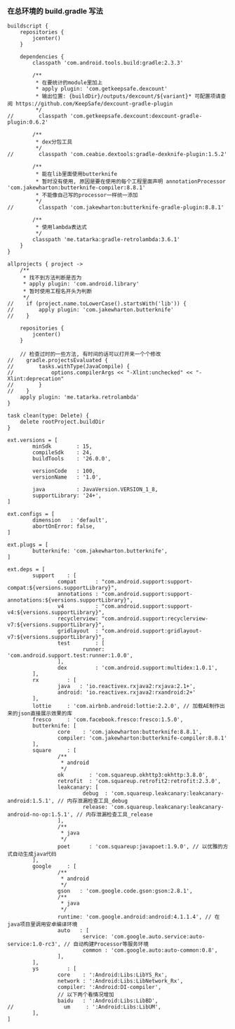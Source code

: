 ### 在总环境的 build.gradle 写法
    buildscript {
        repositories {
            jcenter()
        }
    
        dependencies {
            classpath 'com.android.tools.build:gradle:2.3.3'
    
            /**
             * 在要统计的module里加上
             * apply plugin: 'com.getkeepsafe.dexcount'
             * 输出位置: {buildDir}/outputs/dexcount/${variant}* 可配置项请查阅 https://github.com/KeepSafe/dexcount-gradle-plugin
             */
    //        classpath 'com.getkeepsafe.dexcount:dexcount-gradle-plugin:0.6.2'
    
            /**
             * dex分包工具
             */
    //        classpath 'com.ceabie.dextools:gradle-dexknife-plugin:1.5.2'
    
            /**
             * 能在lib里面使用butterknife
             * 暂时没有使用, 原因是要在使用的每个工程里面声明 annotationProcessor 'com.jakewharton:butterknife-compiler:8.8.1'
             * 不能像自己写的processor一样统一添加
             */
    //        classpath 'com.jakewharton:butterknife-gradle-plugin:8.8.1'
    
            /**
             * 使用lambda表达式
             */
            classpath 'me.tatarka:gradle-retrolambda:3.6.1'
        }
    }
    
    allprojects { project ->
        /**
         * 找不到方法判断是否为
         * apply plugin: 'com.android.library'
         * 暂时使用工程名开头为判断
         */
    //    if (project.name.toLowerCase().startsWith('lib')) {
    //        apply plugin: 'com.jakewharton.butterknife'
    //    }
    
        repositories {
            jcenter()
        }
    
        // 检查过时的一些方法, 有时间的话可以打开来一个个修改
    //    gradle.projectsEvaluated {
    //        tasks.withType(JavaCompile) {
    //            options.compilerArgs << "-Xlint:unchecked" << "-Xlint:deprecation"
    //        }
    //    }
        apply plugin: 'me.tatarka.retrolambda'
    }
    
    task clean(type: Delete) {
        delete rootProject.buildDir
    }
    
    ext.versions = [
            minSdk        : 15,
            compileSdk    : 24,
            buildTools    : '26.0.0',
    
            versionCode   : 100,
            versionName   : '1.0',
    
            java          : JavaVersion.VERSION_1_8,
            supportLibrary: '24+',
    ]
    
    ext.configs = [
            dimension   : 'default',
            abortOnError: false,
    ]
    
    ext.plugs = [
            butterknife: 'com.jakewharton.butterknife',
    ]
    
    ext.deps = [
            support    : [
                    compat      : "com.android.support:support-compat:${versions.supportLibrary}",
                    annotations : "com.android.support:support-annotations:${versions.supportLibrary}",
                    v4          : "com.android.support:support-v4:${versions.supportLibrary}",
                    recyclerview: "com.android.support:recyclerview-v7:${versions.supportLibrary}",
                    gridlayout  : "com.android.support:gridlayout-v7:${versions.supportLibrary}",
                    test        : [
                            runner: 'com.android.support.test:runner:1.0.0',
                    ],
                    dex         : 'com.android.support:multidex:1.0.1',
            ],
            rx         : [
                    java   : 'io.reactivex.rxjava2:rxjava:2.1+',
                    android: 'io.reactivex.rxjava2:rxandroid:2+'
            ],
            lottie     : 'com.airbnb.android:lottie:2.2.0', // 加载AE制作出来的json直接展示效果的库
            fresco     : 'com.facebook.fresco:fresco:1.5.0',
            butterknife: [
                    core    : 'com.jakewharton:butterknife:8.8.1',
                    compiler: 'com.jakewharton:butterknife-compiler:8.8.1'
            ],
            square     : [
                    /**
                     * android
                     */
                    ok        : 'com.squareup.okhttp3:okhttp:3.8.0',
                    retrofit  : 'com.squareup.retrofit2:retrofit:2.3.0',
                    leakcanary: [
                            debug  : 'com.squareup.leakcanary:leakcanary-android:1.5.1', // 内存泄漏检查工具_debug
                            release: 'com.squareup.leakcanary:leakcanary-android-no-op:1.5.1', // 内存泄漏检查工具_release
                    ],
                    /**
                     * java
                     */
                    poet      : 'com.squareup:javapoet:1.9.0', // 以优雅的方式自动生成java代码
            ],
            google     : [
                    /**
                     * android
                     */
                    gson   : 'com.google.code.gson:gson:2.8.1',
                    /**
                     * java
                     */
                    runtime: 'com.google.android:android:4.1.1.4', // 在java项目里调用安卓编译环境
                    auto   : [
                            service: 'com.google.auto.service:auto-service:1.0-rc3', // 自动构建Processor等服务环境
                            common : 'com.google.auto:auto-common:0.8',
                    ],
            ],
            ys         : [
                    core    : ':Android:Libs:LibYS_Rx',
                    network : ':Android:Libs:LibNetwork_Rx',
                    compiler: ':Android:DI-compiler',
                    // 以下两个看情况增加
                    baidu   : ':Android:Libs:LibBD',
    //                um     : ':Android:Libs:LibUM',
            ],
    ]
  
